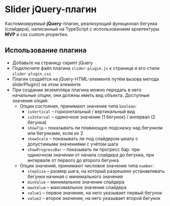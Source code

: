 # Slider jQuery-плагин
Кастомизируемый **jQuery**-плагин, реализующий функционал бегунка (слайдера), написанный на TypeScript с использованием архитектуры **MVP** и css custom properties.

## Использование плагина
* Добавьте на страницу скрипт jQuery
* Подключите файл плагина `slider-plugin.js` к странице и его стили `slider-plugin.css`
* Плагин создаётся на jQuery-HTML-элементе путём вызова метода sliderPlugin() на этом элементе
* При создании экземпляра плагина можно передать в него начальные опции, они должны иметь вид объекта. Доступные значения опций:
  * Опции состояния, принимают значение типа `boolean`:
    * `isVertical` – горизонтальный / вертикальный вид
    * `isInterval` – одиночное значение (1 бегунок) / интервал (2 бегунка)
    * `showTip` – показывать ли плавающую подсказку над бегунком или бегунками, если их 2
    * `showScale` – показывать ли под слайдером шкалу с допустимыми значениями с учётом шага
    * `showProgressBar` – показывать ли прогресс бар: при одиночном значении от начала слайдера до бегунка, при интервале от первого до второго бегунка
  * Опции значений, принимают числовое значение типа `number`:
    * `stepSize` – размер шага, на который разрешено устанавливать бегунки начиная с минимального значения
    * `minValue` – минимальное значение слайдера
    * `maxValue` – максимальное значение слайдера
    * `value1` – первое значение, на него указывает первый бегунок
    * `value2` – второе значение, на него указывает второй бегунок
